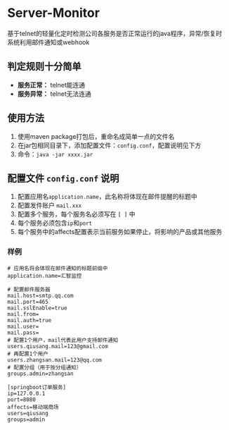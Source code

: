 
# Server-Monitor

基于telnet的轻量化定时检测公司各服务是否正常运行的java程序，异常/恢复时 系统利用邮件通知或webhook

## 判定规则十分简单

* **服务正常：** telnet能连通
* **服务异常：** telnet无法连通

## 使用方法

1. 使用maven package打包后，重命名成简单一点的文件名
2. 在jar包相同目录下，添加配置文件：`config.conf`，配置说明见下方
3. 命令：`java -jar xxxx.jar`


## 配置文件 `config.conf` 说明

1. 配置应用名`application.name`，此名称将体现在邮件提醒的标题中
2. 配置发件账户 `mail.xxx`
3. 配置多个服务，每个服务名必须写在 `[ ]` 中
4. 每个服务必须包含`ip`和`port`
5. 每个服务中的affects配置表示当前服务如果停止，将影响的产品或其他服务    

### 样例  

```
# 应用名将会体现在邮件通知的标题前缀中
application.name=汇智监控

# 配置邮件服务器
mail.host=smtp.qq.com
mail.port=465
mail.sslEnable=true
mail.from=
mail.auth=true
mail.user=
mail.pass=
# 配置1个用户，mail代表此用户支持邮件通知
users.qiusang.mail=123@gmail.com
# 再配置1个用户
users.zhangsan.mail=123@qq.com
# 配置分组（用于按分组通知）
groups.admin=zhangsan

[springboot订单服务]
ip=127.0.0.1
port=8080
affects=移动端商场
users=qiusang
groups=admin



```
